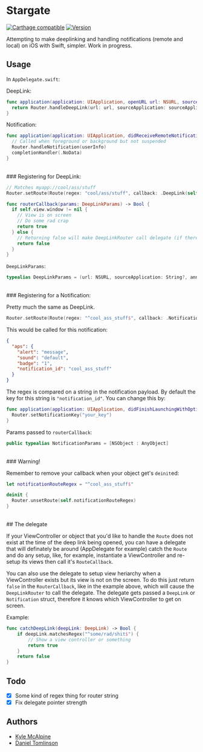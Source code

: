 # Stargate

[![Carthage compatible](https://img.shields.io/badge/Carthage-compatible-4BC51D.svg?style=flat)](https://github.com/Carthage/Carthage) [![Version](https://img.shields.io/github/release/kylejm/Stargate.svg)](https://github.com/kylejm/Stargate/releases)

Attempting to make deeplinking and handling notifications (remote and local) on iOS with Swift, simpler. Work in progress.

## Usage

In `AppDelegate.swift`:


DeepLink:

```swift
func application(application: UIApplication, openURL url: NSURL, sourceApplication: String?, annotation: AnyObject?) -> Bool {
  return Router.handleDeepLink(url: url, sourceApplication: sourceApplication, annotation: annotation)
}
```

Notification:

```swift
func application(application: UIApplication, didReceiveRemoteNotification userInfo: [NSObject : AnyObject], fetchCompletionHandler completionHandler: (UIBackgroundFetchResult) -> Void) {
  // Called when foreground or background but not suspended
  Router.handleNotification(userInfo)
  completionHandler(.NoData)
}
```

<br>
### Registering for DeepLink:

``` swift
// Matches myapp://cool/ass/stuff
Router.setRoute(Route(regex: "cool/ass/stuff", callback: .DeepLink(self.routerCallback)))

func routerCallback(params: DeepLinkParams) -> Bool {
  if self.view.window != nil {
    // View is on screen
    // Do some rad crap
    return true
  } else {
    // Returning false will make DeepLinkRouter call delegate (if there is one, of course)
    return false
  }
}
```

`DeepLinkParams`:
```swift
typealias DeepLinkParams = (url: NSURL, sourceApplication: String?, annotation: AnyObject?)
```

<br>
### Registering for a Notification:

Pretty much the same as DeepLink.

```swift
Router.setRoute(Route(regex: "^cool_ass_stuff$", callback: .Notification(self.routerCallback)))
```

This would be called for this notification:

```json
{
  "aps": {
    "alert": "message",
    "sound": "default",
    "badge": "1",
    "notification_id": "cool_ass_stuff"
  }
}
```

The regex is compared on a string in the notification payload. By default the key for this string is `"notification_id"`. You can change this by:

```swift
func application(application: UIApplication, didFinishLaunchingWithOptions launchOptions: [NSObject: AnyObject]?) -> Bool {
  Router.setNotificationKey("your_key")
}
```

Params passed to `routerCallback`:

```swift
public typealias NotificationParams = [NSObject : AnyObject]
```

<br>
### Warning!

Remember to remove your callback when your object get's `deinit`ed:

```swift
let notificationRouteRegex = "^cool_ass_stuff$"

deinit {
  Router.unsetRoute(self.notificationRouteRegex)
}
```

<br>
## The delegate

If your ViewController or object that you'd like to handle the `Route` does not exist at the time of the deep link being opened, you can have a delegate that will definately be around (AppDelegate for example) catch the `Route` and do any setup, like, for example, instantiate a ViewController and re-setup its views then call it's `RouteCallback`.

You can also use the delegate to setup view heriarchy when a ViewController exists but its view is not on the screen. To do this just return `false` in the `RouterCallback`, like in the example above, which will cause the `DeepLinkRouter` to call the delegate. The delegate gets passed a `DeepLink` or `Notification` struct, therefore it knows which ViewController to get on screen.

Example:

```swift
func catchDeepLink(deepLink: DeepLink) -> Bool {
    if deepLink.matchesRegex("^some/rad/shit$") {
        // Show a view controller or something
        return true
    }
    return false
}
```

## Todo

- [x] Some kind of regex thing for router string
- [x] Fix delegate pointer strength 

## Authors

- [Kyle McAlpine](http:kylejm.io)
- [Daniel Tomlinson](http://danie.lt)
